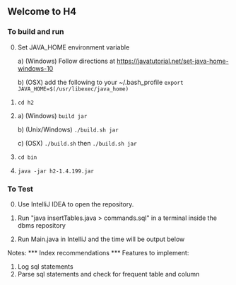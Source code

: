 
## Welcome to H4
### To build and run 
0. Set JAVA_HOME environment variable

    a) (Windows) Follow directions at https://javatutorial.net/set-java-home-windows-10
    
    b) (OSX) add the following to your ~/.bash_profile
        `export JAVA_HOME=$(/usr/libexec/java_home)` 
1.  `cd h2`
2.  a) (Windows) `build jar`

    b) (Unix/Windows) `./build.sh jar`
    
    c) (OSX) `./build.sh` then `./build.sh jar`
3. `cd bin`
4. `java -jar h2-1.4.199.jar`

### To Test
0. Use IntelliJ IDEA to open the repository.

1. Run "java insertTables.java > commands.sql" in a terminal inside the dbms repository

2. Run Main.java in IntelliJ and the time will be output below 

Notes:
*** Index recommendations ***
Features to implement:
1. Log sql statements
2. Parse sql statements and check for frequent table and column
